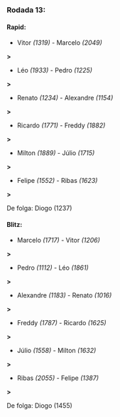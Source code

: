 ### Rodada 13:

#### Rapid:

* Vitor *(1319)*     -     Marcelo *(2049)*

 **>** 
* Léo *(1933)*     -     Pedro *(1225)*

 **>** 
* Renato *(1234)*     -     Alexandre *(1154)*

 **>** 
* Ricardo *(1771)*     -     Freddy *(1882)*

 **>** 
* Milton *(1889)*     -     Júlio *(1715)*

 **>** 
* Felipe *(1552)*     -     Ribas *(1623)*

 **>** 

De folga: Diogo (1237)

#### Blitz:

* Marcelo *(1717)*     -     Vitor *(1206)*

 **>** 
* Pedro *(1112)*     -     Léo *(1861)*

 **>** 
* Alexandre *(1183)*     -     Renato *(1016)*

 **>** 
* Freddy *(1787)*     -     Ricardo *(1625)*

 **>** 
* Júlio *(1558)*     -     Milton *(1632)*

 **>** 
* Ribas *(2055)*     -     Felipe *(1387)*

 **>** 

De folga: Diogo (1455)


